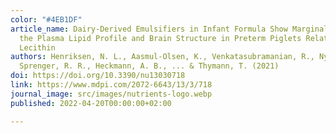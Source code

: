 ```yaml
---
color: "#4EB1DF"
article_name: Dairy-Derived Emulsifiers in Infant Formula Show Marginal Effects on
  the Plasma Lipid Profile and Brain Structure in Preterm Piglets Relative to Soy
  Lecithin
authors: Henriksen, N. L., Aasmul-Olsen, K., Venkatasubramanian, R., Nygaard, M. K.,
  Sprenger, R. R., Heckmann, A. B., ... & Thymann, T. (2021)
doi: https://doi.org/10.3390/nu13030718
link: https://www.mdpi.com/2072-6643/13/3/718
journal_image: src/images/nutrients-logo.webp
published: 2022-04-20T00:00:00+02:00

---
```

